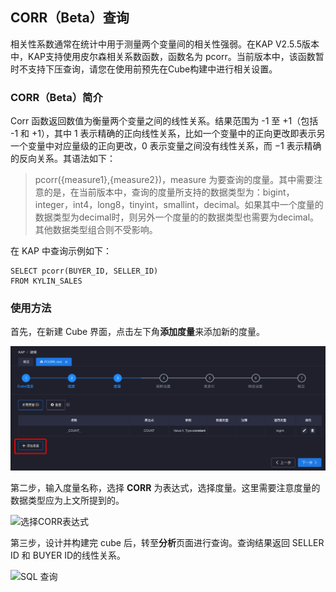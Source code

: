 ## CORR（Beta）查询

相关性系数通常在统计中用于测量两个变量间的相关性强弱。在KAP V2.5.5版本中，KAP支持使用皮尔森相关系数函数，函数名为 pcorr。当前版本中，该函数暂时不支持下压查询，请您在使用前预先在Cube构建中进行相关设置。

### CORR（Beta）简介

Corr 函数返回数值为衡量两个变量之间的线性关系。结果范围为 -1 至 +1（包括 -1 和 +1），其中 1 表示精确的正向线性关系，比如一个变量中的正向更改即表示另一个变量中对应量级的正向更改，0 表示变量之间没有线性关系，而 −1 表示精确的反向关系。其语法如下：

> pcorr({measure1},{measure2})，measure 为要查询的度量。其中需要注意的是，在当前版本中，查询的度量所支持的数据类型为：bigint，integer，int4，long8，tinyint，smallint，decimal。如果其中一个度量的数据类型为decimal时，则另外一个度量的的数据类型也需要为decimal。其他数据类型组合则不受影响。
>

在 KAP 中查询示例如下：

```
SELECT pcorr(BUYER_ID, SELLER_ID)
FROM KYLIN_SALES
```

### 使用方法

首先，在新建 Cube 界面，点击左下角**添加度量**来添加新的度量。

![添加度量页面](images/pcorr/cube.cn.png)

第二步，输入度量名称，选择 **CORR** 为表达式，选择度量。这里需要注意度量的数据类型应为上文所提到的。

![选择CORR表达式](images/pcorr/expression.cn.png)

第三步，设计并构建完 cube 后，转至**分析**页面进行查询。查询结果返回 SELLER ID 和 BUYER ID的线性关系。

![SQL 查询](images/pcorr/cube_query.cn.png)
